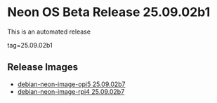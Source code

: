 # Neon OS Beta Release 25.09.02b1
This is an automated release

tag=25.09.02b1

## Release Images
- [debian-neon-image-opi5 25.09.02b7](https://download.neonaiservices.com/neon_os/core/rpi4/dev/debian-neon-image-rpi4_2025-09-02_16_07.img.xz)
- [debian-neon-image-rpi4 25.09.02b7](https://download.neonaiservices.com/neon_os/core/rpi4/dev/debian-neon-image-rpi4_2025-09-02_16_07.img.xz)
